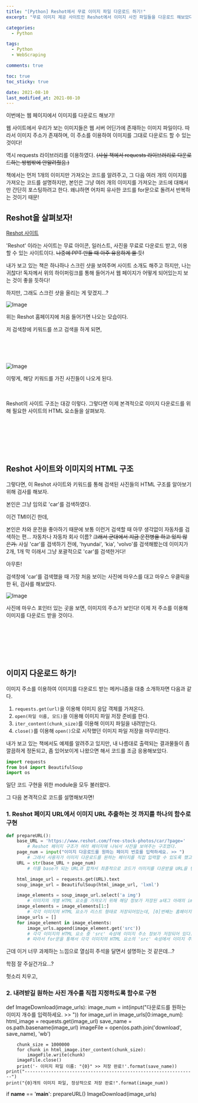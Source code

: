 ```yaml
---
title: "[Python] Reshot에서 무료 이미지 파일 다운로드 하기!"
excerpt: "무료 이미지 제공 사이트인 Reshot에서 이미지 사진 파일들을 다운로드 해보았다."

categories:
  - Python

tags:
  - Python
  - WebScraping

comments: true

toc: true
toc_sticky: true

date: 2021-08-10
last_modified_at: 2021-08-10
---
```

이번에는 웹 페이지에서 이미지를 다운로드 해보기!


웹 사이트에서 우리가 보는 이미지들은 웹 서버 어딘가에 존재하는 이미지 파일이다. 따라서 이미지 주소가 존재하며, 이 주소를 이용하여 이미지를 그대로 다운로드 할 수 있는 것이다!


역시 requests 라이브러리를 이용하였다. ~~(사실 책에서 requests 라이브러리로 다운로드하는 방법밖에 안알려줬음.)~~


책에서는 먼저 1개의 이미지만 가져오는 코드를 알려주고, 그 다음 여러 개의 이미지를 가져오는 코드를 설명하지만, 본인은 그냥 여러 개의 이미지를 가져오는 코드에 대해서만 간단히 포스팅하려고 한다. 왜냐하면 어차피 유사한 코드를 for문으로 돌려서 반복하는 것이기 때문!


## Reshot을 살펴보자!


[Reshot 사이트](https://www.reshot.com/)


'Reshot' 이라는 사이트는 무료 아이콘, 일러스트, 사진을 무료로 다운로드 받고, 이용할 수 있는 사이트이다. ~~나중에 PPT 만들 때 아주 유용하게 쓸 듯!~~


내가 보고 있는 책은 하나하나 스크린 샷을 보여주며 사이트 소개도 해주고 하지만, 나는 귀찮다! 독자께서 위의 하이퍼링크를 통해 들어가서 웹 페이지가 어떻게 되어있는지 보는 것이 좋을 듯하다!


하지만, 그래도 스크린 샷을 올리는 게 맞겠지...?


![Image](/post_images/python-5-img1.png)


위는 Reshot 홈페이지에 처음 들어가면 나오는 모습이다.


저 검색창에 키워드를 쓰고 검색을 하게 되면,


　


　
 
 
![Image](/post_images/python-5-img2.png)


이렇게, 해당 키워드를 가진 사진들이 나오게 된다.


　


Reshot의 사이트 구조는 대강 이렇다. 그렇다면 이제 본격적으로 이미지 다운로드를 위해 필요한 사이트의 HTML 요소들을 살펴보자.


　
 
 
　
 
 
　
 
 
## Reshot 사이트와 이미지의 HTML 구조


그렇다면, 이 Reshot 사이트와 키워드를 통해 검색된 사진들의 HTML 구조를 알아보기 위해 검사를 해보자.


본인은 그냥 임의로 'car'를 검색하였다.


이건 TMI이긴 한데,


본인은 차와 운전을 좋아하기 때문에 보통 이런거 검색할 때 아무 생각없이 자동차를 검색하는 편... 자동차나 자동차 회사 이름? ~~그래서 군대에서 지금 운전병을 하고 있지 않은가.~~ 사실 'car'를 검색하기 전에, 'hyundai', 'kia', 'volvo'를 검색해봤는데 이미지가 2개, 1개 막 이래서 그냥 포괄적으로 'car'를 검색한거다!


아무튼!


검색창에 'car'를 검색했을 때 가장 처음 보이는 사진에 마우스를 대고 마우스 우클릭을 한 뒤, 검사를 해보았다.


![Image](/post_images/python-5-img3.png)


사진에 마우스 포인터 있는 곳을 보면, 이미지의 주소가 보인다! 이제 저 주소를 이용해 이미지를 다운로드 받을 것이다.


　
 

　


　
 
 
## 이미지 다운로드 하기!


이미지 주소를 이용하여 이미지를 다운로드 받는 메커니즘을 대충 소개하자면 다음과 같다.


1. `requests.get(url)`을 이용해 이미지 응답 객체를 가져온다.
2. `open(파일 이름, 모드)`을 이용해 이미지 파일 저장 준비를 한다.
3. `iter_content(chunk_size)`를 이용해 이미지 파일을 내려받는다.
4. `close()`를 이용해 `open()`으로 시작했던 이미지 파일 저장을 마무리한다.


내가 보고 있는 책에서도 예제를 알려주고 있지만, 내 나름대로 출력되는 결과물들이 좀 깔끔하게 정돈되고, 좀 있어보이게 나왔으면 해서 코드를 조금 응용해보았다.


```python
import requests
from bs4 import BeautifulSoup
import os
```

일단 코드 구현을 위한 module을 모두 불러왔다.


그 다음 본격적으로 코드를 설명해보자면!


### 1. Reshot 페이지 URL에서 이미지 URL 추출하는 것 까지를 하나의 함수로 구현


```python
def prepareURL():
    base_URL = 'https://www.reshot.com/free-stock-photos/car/?page='
        # Reshot 페이지 구조가 여러 페이지에 나눠서 사진을 보여주는 구조였다.
    page_num = input("이미지 다운로드를 원하는 페이지 번호를 입력하세요. >> ")
        # 그래서 사용자가 이미지 다운로드를 원하는 페이지를 직접 입력할 수 있도록 했고,
    URL = str(base_URL + page_num)
        # 이를 base가 되는 URL과 합쳐서 최종적으로 코드가 이미지를 다운받을 URL을 변수에 저장했다.

    html_image_url = requests.get(URL).text
    soup_image_url = BeautifulSoup(html_image_url, 'lxml')

    image_elements = soup_image_url.select('a img')
        # 이미지의 개별 HTML 요소를 가져오기 위해 해당 정보가 저장된 a태그 아래의 img 태그를 select()의 인자로 지정했다.
    image_elements = image_elements[1:]
        # 각각 이미지의 HTML 요소가 리스트 형태로 저장되어있는데, [0]번째는 홈페이지 로고라서 제거했다.
    image_urls = []
    for image_element in image_elements:
        image_urls.append(image_element.get('src'))
        # 각각 이미지의 HTML 요소 중 'src' 속성에 이미지 주소 정보가 저장되어 있다.
        # 따라서 for문을 통해서 각각 이미지의 HTML 요소의 'src' 속성에서 이미지 주소 정보를 가져와서 'image_urls' 라는 새로운 리스트에 저장했다.
```

    
근데 이거 너무 과제하는 느낌으로 열심히 주석을 달면서 설명하는 것 같은데...?


학점 잘 주실건가요...?


헛소리 치우고,
    
    
### 2. 내려받길 원하는 사진 개수를 직접 지정하도록 함수로 구현

def ImageDownload(image_urls):
    image_num = int(input("다운로드를 원하는 이미지 개수를 입력하세요. >> "))
    for image_url in image_urls[0:image_num]:
        html_image = requests.get(image_url)
        save_name = os.path.basename(image_url)
        imageFile = open(os.path.join('download', save_name), 'wb')
    
        chunk_size = 1000000
        for chunk in html_image.iter_content(chunk_size):
            imageFile.write(chunk)
        imageFile.close()
        print('- 이미지 파일 이름: "{0}" >> 저장 완료!'.format(save_name))
    print("-----------------------------------------------------------------")
    print("{0}개의 이미지 파일, 정상적으로 저장 완료!".format(image_num))
        
        
        
if __name__ == '__main__':
    prepareURL()
    ImageDownload(image_urls)
```
